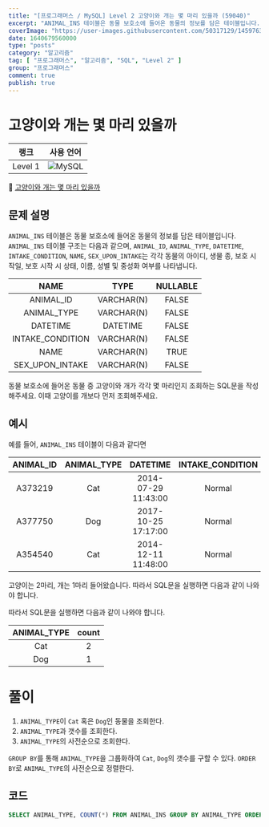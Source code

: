 ```yaml
---
title: "[프로그래머스 / MySQL] Level 2 고양이와 개는 몇 마리 있을까 (59040)"
excerpt: "ANIMAL_INS 테이블은 동물 보호소에 들어온 동물의 정보를 담은 테이블입니다. ANIMAL_INS 테이블 구조는 다음과 같으며, ANIMAL_ID, ANIMAL_TYPE, DATETIME, INTAKE_CONDITION, NAME, SEX_UPON_INTAKE는 각각 동물의 아이디, 생물 종, 보호 시작일, 보호 시작 시 상태, 이름, 성별 및 중성화 여부를 나타냅니다."
coverImage: "https://user-images.githubusercontent.com/50317129/145976356-6b5d1430-31c0-4c34-829e-6be8f747ab19.png"
date: 1640679560000
type: "posts"
category: "알고리즘"
tag: [ "프로그래머스", "알고리즘", "SQL", "Level 2" ]
group: "프로그래머스"
comment: true
publish: true
---
```


# 고양이와 개는 몇 마리 있을까

|  랭크   |                                                  사용 언어                                                  |
| :-----: | :---------------------------------------------------------------------------------------------------------: |
| Level 1 | ![MySQL](https://shields.io/badge/MySQL-lightgrey?logo=mysql&style=plastic&logoColor=white&labelColor=blue) |

🔗 [고양이와 개는 몇 마리 있을까](https://programmers.co.kr/learn/courses/30/lessons/59040)





## 문제 설명

`ANIMAL_INS` 테이블은 동물 보호소에 들어온 동물의 정보를 담은 테이블입니다. `ANIMAL_INS` 테이블 구조는 다음과 같으며, `ANIMAL_ID`, `ANIMAL_TYPE`, `DATETIME`, `INTAKE_CONDITION`, `NAME`, `SEX_UPON_INTAKE`는 각각 동물의 아이디, 생물 종, 보호 시작일, 보호 시작 시 상태, 이름, 성별 및 중성화 여부를 나타냅니다.

|       NAME       |    TYPE    | NULLABLE |
| :--------------: | :--------: | :------: |
|    ANIMAL_ID     | VARCHAR(N) |  FALSE   |
|   ANIMAL_TYPE    | VARCHAR(N) |  FALSE   |
|     DATETIME     |  DATETIME  |  FALSE   |
| INTAKE_CONDITION | VARCHAR(N) |  FALSE   |
|       NAME       | VARCHAR(N) |   TRUE   |
| SEX_UPON_INTAKE  | VARCHAR(N) |  FALSE   |

동물 보호소에 들어온 동물 중 고양이와 개가 각각 몇 마리인지 조회하는 SQL문을 작성해주세요. 이때 고양이를 개보다 먼저 조회해주세요.





## 예시

예를 들어, `ANIMAL_INS` 테이블이 다음과 같다면

| ANIMAL_ID | ANIMAL_TYPE |      DATETIME       | INTAKE_CONDITION | NAME  | SEX_UPON_INTAKE |
| :-------: | :---------: | :-----------------: | :--------------: | :---: | :-------------: |
|  A373219  |     Cat     | 2014-07-29 11:43:00 |      Normal      | Ella  |  Spayed Female  |
|  A377750  |     Dog     | 2017-10-25 17:17:00 |      Normal      | Lucy  |  Spayed Female  |
|  A354540  |     Cat     | 2014-12-11 11:48:00 |      Normal      |  Tux  |  Neutered Male  |

고양이는 2마리, 개는 1마리 들어왔습니다. 따라서 SQL문을 실행하면 다음과 같이 나와야 합니다.

따라서 SQL문을 실행하면 다음과 같이 나와야 합니다.

| ANIMAL_TYPE | count |
| :---------: | :---: |
|     Cat     |   2   |
|     Dog     |   1   |










# 풀이

1. `ANIMAL_TYPE`이 `Cat` 혹은 `Dog`인 동물을 조회한다.
2. `ANIMAL_TYPE`과 갯수를 조회한다.
3. `ANIMAL_TYPE`의 사전순으로 조회한다.

`GROUP BY`를 통해 `ANIMAL_TYPE`을 그룹화하여 `Cat`, `Dog`의 갯수를 구할 수 있다. `ORDER BY`로 `ANIMAL_TYPE`의 사전순으로 정렬한다.





## 코드

``` sql
SELECT ANIMAL_TYPE, COUNT(*) FROM ANIMAL_INS GROUP BY ANIMAL_TYPE ORDER BY ANIMAL_TYPE;
```